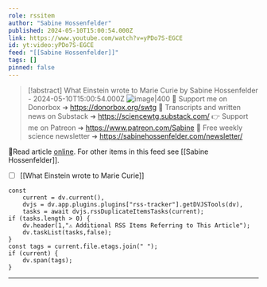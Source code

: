 ```yaml
---
role: rssitem
author: "Sabine Hossenfelder"
published: 2024-05-10T15:00:54.000Z
link: https://www.youtube.com/watch?v=yPDo7S-EGCE
id: yt:video:yPDo7S-EGCE
feed: "[[Sabine Hossenfelder]]"
tags: []
pinned: false
---
```


> [!abstract] What Einstein wrote to Marie Curie by Sabine Hossenfelder - 2024-05-10T15:00:54.000Z
> <span class="rss-image">![image|400](https://i2.ytimg.com/vi/yPDo7S-EGCE/hqdefault.jpg)</span>
> 💌 Support me on Donorbox ➜ https://donorbox.org/swtg 📝 Transcripts and written news on Substack ➜ https://sciencewtg.substack.com/ 👉 Support me on Patreon ➜ https://www.patreon.com/Sabine 📩 Free weekly science newsletter ➜ https://sabinehossenfelder.com/newsletter/

🔗Read article [online](https://www.youtube.com/watch?v=yPDo7S-EGCE). For other items in this feed see [[Sabine Hossenfelder]].

- [ ] [[What Einstein wrote to Marie Curie]]

~~~dataviewjs
const
    current = dv.current(),
	dvjs = dv.app.plugins.plugins["rss-tracker"].getDVJSTools(dv),
	tasks = await dvjs.rssDuplicateItemsTasks(current);
if (tasks.length > 0) {
	dv.header(1,"⚠ Additional RSS Items Referring to This Article");
    dv.taskList(tasks,false);
}
const tags = current.file.etags.join(" ");
if (current) {
	dv.span(tags);
}
~~~

- - -
